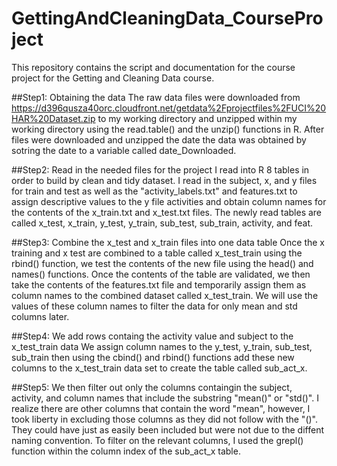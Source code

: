 # GettingAndCleaningData_CourseProject
This repository contains the script and documentation for the course project for the Getting and Cleaning Data course.

##Step1:  Obtaining the data 
The raw data files were downloaded from https://d396qusza40orc.cloudfront.net/getdata%2Fprojectfiles%2FUCI%20HAR%20Dataset.zip to my working directory and unzipped within my working directory using the read.table() and the unzip() functions in R.  After files were downloaded and unzipped the date the data was obtained by sotring the date to a variable called date_Downloaded.

##Step2: Read in the needed files for the project
I read into R 8 tables in order to build by clean and tidy dataset.  I read in the subject, x, and y files for train and test as well as the "activity_labels.txt" and features.txt to assign descriptive values to the y file activities and obtain column names for the contents of the x_train.txt and x_test.txt files.  The newly read tables are called x_test, x_train, y_test, y_train, sub_test, sub_train, activity, and feat.

##Step3: Combine the x_test and x_train files into one data table
Once the x training and x test are combined to a table called x_test_train using the rbind() function, we test the contents of the new file using the head() and names() functions.  Once the contents of the table are validated, we then take the contents of the features.txt file and temporarily assign them as column names to the combined dataset called x_test_train.  We will use the values of these column names to filter the data for only mean and std columns later.

##Step4: We add rows containg the activity value and subject to the x_test_train data
We assign column names to the y_test, y_train, sub_test, sub_train then using the cbind() and rbind() functions add these new columns to the x_test_train data set to create the table called sub_act_x.

##Step5: We then filter out only the columns containgin the subject, activity, and column names that include the substring "mean()" or "std()".  I realize there are other columns that contain the word "mean", however, I took liberty in excluding those columns as they did not follow with the "()".  They could have just as easily been included but were not due to the diffent naming convention.  To filter on the relevant columns, I used the grepl() function within the column index of the sub_act_x table.

##

##
